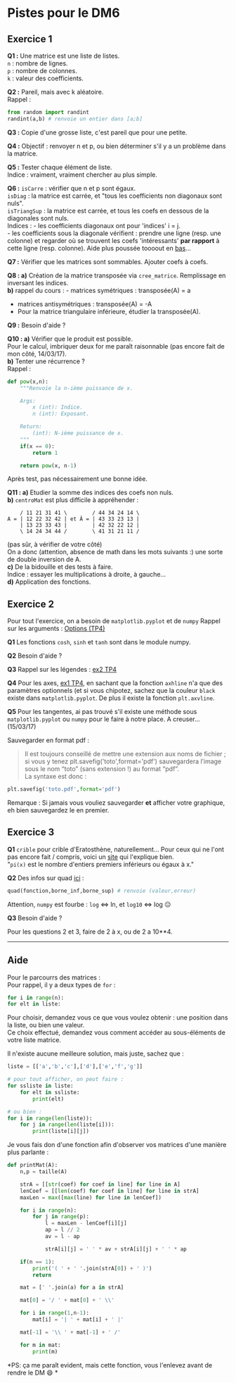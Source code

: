 # Pistes pour le DM6

## Exercice 1

**Q1 :** Une matrice est une liste de listes.  
`n` : nombre de lignes.  
`p` : nombre de colonnes.  
`k` : valeur des coefficients.  

**Q2 :** Pareil, mais avec k aléatoire.  
Rappel :
```python
from random import randint
randint(a,b) # renvoie un entier dans [a;b]
```

**Q3 :** Copie d'une grosse liste, c'est pareil que pour une petite.

**Q4 :** Objectif : renvoyer n et p, ou bien déterminer s'il y a un problème dans la matrice.

**Q5 :** Tester chaque élément de liste.  
Indice : vraiment, vraiment chercher au plus simple.

**Q6 :** `isCarre` : vérifier que n et p sont égaux.  
`isDiag` : la matrice est carrée, et "tous les coefficients non diagonaux sont nuls".  
`isTriangSup` : la matrice est carrée, et tous les coefs en dessous de la diagonales sont nuls.  
Indices :   - les coefficients diagonaux ont pour 'indices' i = j.  
            - les coefficients sous la diagonale vérifient :
    prendre une ligne (resp. une colonne) et regarder où se trouvent les coefs 'intéressants' **par rapport** à cette ligne (resp. colonne).
Aide plus poussée toooout en [bas](https://github.com/CaptainTheDelta/PTSI/tree/master/Info/DM#aide)...

**Q7 :** Vérifier que les matrices sont sommables. Ajouter coefs à coefs.

**Q8 : a)** Création de la matrice transposée via `cree_matrice`. Remplissage en inversant les indices.  
**b)** rappel du cours : - matrices symétriques : transposée(A) = a  
- matrices antisymétriques : transposée(A) = -A  
- Pour la matrice triangulaire inférieure, étudier la transposée(A).

**Q9 :** Besoin d'aide ?

**Q10 : a)** Vérifier que le produit est possible.  
Pour le calcul, imbriquer deux for me paraît raisonnable (pas encore fait de mon côté, 14/03/17).  
**b)** Tenter une récurrence ?  
Rappel :  
```python
def pow(x,n):
    """Renvoie la n-ième puissance de x.

    Args:
        x (int): Indice.
        n (int): Exposant.

    Return:
        (int): N-ième puissance de x.
    """
    if(x == 0):
        return 1

    return pow(x, n-1)
```
Après test, pas nécessairement une bonne idée.

**Q11 : a)** Etudier la somme des indices des coefs non nuls.  
**b)** `centroMat` est plus difficile à appréhender :
```
    / 11 21 31 41 \        / 44 34 24 14 \
A = | 12 22 32 42 | et Â = | 43 33 23 13 |
    | 13 23 33 43 |        | 42 32 22 12 |
    \ 14 24 34 44 /        \ 41 31 21 11 /
```
(pas sûr, à vérifier de votre côté)  
On a donc (attention, absence de math dans les mots suivants :) une sorte de double inversion de A.  
**c)** De la bidouille et des tests à faire.  
Indice : essayer les multiplications à droite, à gauche...  
**d)** Application des fonctions.

## Exercice 2

Pour tout l'exercice, on a besoin de `matplotlib.pyplot` et de `numpy`
Rappel sur les arguments : [Options (TP4)](http://jstiker.free.fr/TP4.html#des-options)

**Q1** Les fonctions `cosh`, `sinh` et `tanh` sont dans le module numpy.

**Q2** Besoin d'aide ?

**Q3** Rappel sur les légendes : [ex2 TP4](https://github.com/CaptainTheDelta/PTSI/blob/master/Info/TP/TP4/TP4%20-%20Ex02.py)

**Q4** Pour les axes, [ex1 TP4](https://github.com/CaptainTheDelta/PTSI/blob/master/Info/TP/TP4/TP4%20-%20Ex01.py), en sachant que la fonction `axhline` n'a que des paramètres optionnels (et si vous chipotez, sachez que la couleur `black` existe dans `matplotlib.pyplot`. De plus il existe la fonction `plt.axvline`.

**Q5** Pour les tangentes, ai pas trouvé s'il existe une méthode sous `matplotlib.pyplot` ou `numpy` pour le faire à notre place. A creuser... (15/03/17)

Sauvegarder en format pdf :
> Il est toujours conseillé de mettre une extension aux noms de fichier ; si vous y tenez plt.savefig('toto',format='pdf') sauvegardera l’image sous le nom “toto” (sans extension !) au format “pdf”.  
La syntaxe est donc :
```python
plt.savefig('toto.pdf',format='pdf')
```
Remarque : Si jamais vous vouliez sauvegarder **et** afficher votre graphique, eh bien sauvegardez le en premier.

## Exercice 3

**Q1** `crible` pour crible d'Eratosthène, naturellement... Pour ceux qui ne l'ont pas encore fait / compris, voici un [site](http://www.math93.com/index.php/histoire-des-maths/notions-et-theoremes/186-crible-d-eratosthene) qui l'explique bien.  
"`pi(x)` est le nombre d'entiers premiers inférieurs ou égaux à x."

**Q2** Des infos sur quad [ici](http://www.science-emergence.com/Articles/Calculer-une-int%C3%A9grale-simple-avec-python/) :
```python
quad(fonction,borne_inf,borne_sup) # renvoie (valeur,erreur)
```
Attention, `numpy` est fourbe : `log` <=> ln, et `log10` <=> log :expressionless:

**Q3** Besoin d'aide ?

Pour les questions 2 et 3, faire de 2 à x, ou de 2 a 10\**4.

---


## Aide

Pour le parcourrs des matrices :  
Pour rappel, il y a deux types de `for` :
```python
for i in range(n):
for elt in liste:
```
Pour choisir, demandez vous ce que vous voulez obtenir : une position dans la liste, ou bien une valeur.  
Ce choix effectué, demandez vous comment accéder au sous-éléments de votre liste matrice.

Il n'existe aucune meilleure solution, mais juste, sachez que :
```python
liste = [['a','b','c'],['d'],['e','f','g']]

# pour tout afficher, on peut faire :
for ssliste in liste:
    for elt in ssliste:
        print(elt)

# ou bien :
for i in range(len(liste)):
    for j in range(len(liste[i])):
        print(liste[i][j])
```




Je vous fais don d'une fonction afin d'observer vos matrices d'une manière plus parlante :
```python
def printMat(A):
    n,p = taille(A)

    strA = [[str(coef) for coef in line] for line in A]
    lenCoef = [[len(coef) for coef in line] for line in strA]
    maxLen = max([max(line) for line in lenCoef])

    for i in range(n):
        for j in range(p):
            l = maxLen - lenCoef[i][j]
            ap = l // 2
            av = l - ap

            strA[i][j] = ' ' * av + strA[i][j] + ' ' * ap

    if(n == 1):
        print('( ' + ' '.join(strA[0]) + ' )')
        return

    mat = [' '.join(a) for a in strA]

    mat[0] = '/ ' + mat[0] + ' \\'

    for i in range(1,n-1):
        mat[i] = '| ' + mat[i] + ' |'

    mat[-1] = '\\ ' + mat[-1] + ' /'

    for m in mat:
        print(m)
```
*PS: ça me paraît evident, mais cette fonction, vous l'enlevez avant de rendre le DM :smile: *
